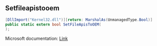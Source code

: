 ## Setfileapistooem

```csharp
[DllImport("Kernel32.dll")][return: MarshalAs(UnmanagedType.Bool)]
public static extern bool SetFileApisToOEM(
);
```

Microsoft documentation: [Link](https://learn.microsoft.com/en-us/windows/win32/api/fileapi/nf-fileapi-setfileapistooem#:~:text=SetFileApisToOEM%20sets%20the%20code%20page,OEM%20code%20page%20by%20default.)
